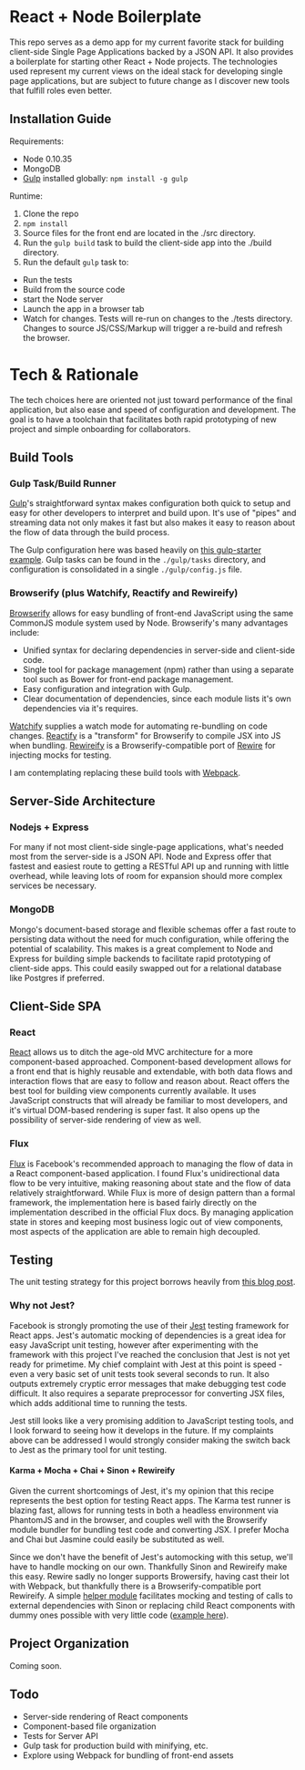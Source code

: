 # React + Node Boilerplate

This repo serves as a demo app for my current favorite stack for building
client-side Single Page Applications backed by a JSON API. It also provides a
boilerplate for starting other React + Node projects. The technologies used
represent my current views on the ideal stack for developing single page
applications, but are subject to future change as I discover new tools that
fulfill roles even better.

## Installation Guide

Requirements:
  * Node 0.10.35
  * MongoDB
  * [Gulp](http://gulpjs.com/) installed globally: `npm install -g gulp`

Runtime:
1. Clone the repo
2. `npm install`
3. Source files for the front end are located in the ./src directory.
4. Run the `gulp build` task to build the client-side app into the ./build
   directory.
5. Run the default `gulp` task to:
  * Run the tests
  * Build from the source code
  * start the Node server
  * Launch the app in a browser tab
  * Watch for changes. Tests will re-run on changes to the ./tests directory.
  Changes to source JS/CSS/Markup will trigger a re-build and refresh the
  browser.

# Tech & Rationale
The tech choices here are oriented not just toward performance of the final application, but also ease and speed of configuration and development. The goal is to have a toolchain that facilitates both rapid prototyping of new project and simple onboarding for collaborators.

## Build Tools
### Gulp Task/Build Runner
[Gulp](http://gulpjs.com/)'s straightforward syntax makes configuration both quick to setup and easy for other developers to interpret and build upon. It's use of "pipes" and streaming data not only makes it fast but also makes it easy to reason about the flow of data through the build process.

The Gulp configuration here was based heavily on
[this gulp-starter example](https://github.com/greypants/gulp-starter). Gulp
tasks can be found in the `./gulp/tasks` directory, and configuration is consolidated in a single `./gulp/config.js` file.

### Browserify (plus Watchify, Reactify and Rewireify)
[Browserify](http://browserify.org/) allows for easy bundling of front-end JavaScript using the same CommonJS module system used by Node. Browserify's many advantages include:
  * Unified syntax for declaring dependencies in server-side and client-side code.
  * Single tool for package management (npm) rather than using a separate tool such as Bower for front-end package management.
  * Easy configuration and integration with Gulp.
  * Clear documentation of dependencies, since each module lists it's own dependencies via it's requires.

[Watchify](https://github.com/substack/watchify) supplies a watch mode for automating re-bundling on code changes. [Reactify](https://github.com/andreypopp/reactify) is a "transform" for Browserify to compile JSX into JS when bundling. [Rewireify](https://github.com/i-like-robots/rewireify) is a Browserify-compatible port of [Rewire](https://github.com/jhnns/rewire) for injecting mocks for testing.

I am contemplating replacing these build tools with
[Webpack](http://webpack.github.io/).

## Server-Side Architecture
### Nodejs + Express
For many if not most client-side single-page applications, what's needed most from the server-side is a JSON API. Node and Express offer that fastest and easiest route to getting a RESTful API up and running with little overhead, while leaving lots of room for expansion should more complex services be necessary.

### MongoDB
Mongo's document-based storage and flexible schemas offer a fast route to persisting data without the need for much configuration, while offering the potential of scalability. This makes is a great complement to Node and Express for building simple backends to facilitate rapid prototyping of client-side apps. This could easily swapped out for a relational database like Postgres if preferred.

## Client-Side SPA
### React
[React](http://facebook.github.io/react/index.html) allows us to ditch the age-old MVC architecture for a more component-based approached. Component-based development allows for a front end that is highly reusable and extendable, with both data flows and interaction flows that are easy to follow and reason about. React offers the best tool for building view components currently available. It uses JavaScript constructs that will already be familiar to most developers, and it's virtual DOM-based rendering is super fast. It also opens up the possibility of server-side rendering of view as well.

### Flux
[Flux](http://facebook.github.io/flux/) is Facebook's recommended approach to managing the flow of data in a React component-based application. I found Flux's unidirectional data flow to be very intuitive, making reasoning about state and the flow of data relatively straightforward. While Flux is more of design pattern than a formal framework, the implementation here is based fairly directly on the implementation described in the official Flux docs. By managing application state in stores and keeping most business logic out of view components, most aspects of the application are able to remain high decoupled.

## Testing
The unit testing strategy for this project borrows heavily from
[this blog post](http://substantial.com/blog/2014/11/11/test-driven-react-how-to-manually-mock-components/).

### Why not Jest?
Facebook is strongly promoting the use of their [Jest](http://facebook.github.io/jest/) testing framework for React apps. Jest's automatic mocking of dependencies is a great idea for easy JavaScript unit testing, however after experimenting with the framework with this project I've
reached the conclusion that Jest is not yet ready for primetime. My chief complaint with Jest at this point is speed - even a very basic set of unit tests took several seconds to run. It also outputs extremely cryptic error messages
that make debugging test code difficult. It also requires a separate preprocessor for converting JSX files, which adds additional time to running the tests.

Jest still looks like a very promising addition to JavaScript testing tools, and I look forward to seeing how it develops in the future. If my complaints above can be addressed I would strongly consider making the switch back to Jest as the
primary tool for unit testing.

#### Karma + Mocha + Chai + Sinon + Rewireify
Given the current shortcomings of Jest, it's my opinion that this recipe represents the best option for testing React apps. The Karma test runner is blazing fast, allows for running tests in both a headless environment via PhantomJS and in the browser, and couples well with the Browserify module
bundler for bundling test code and converting JSX. I prefer Mocha and Chai but Jasmine could easily be substituted as well.

Since we don't have the benefit of Jest's automocking with this setup, we'll have to handle mocking on our own. Thankfully Sinon and Rewireify make this easy. Rewire sadly no longer supports Browersify, having cast their lot with Webpack,
but thankfully there is a Browserify-compatible port Rewireify. A simple [helper module](../test/utils/rewire-module.js) facilitates mocking and testing of calls to external dependencies with Sinon or replacing child React components
with dummy ones possible with very little code ([example here](../tests/todo-item-spec.jsx)).

Project Organization
---------------------
Coming soon.

Todo
-----
* Server-side rendering of React components
* Component-based file organization
* Tests for Server API
* Gulp task for production build with minifying, etc.
* Explore using Webpack for bundling of front-end assets